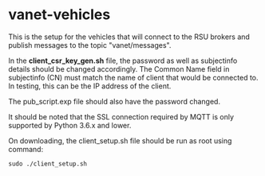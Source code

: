 # vanet-vehicles

This is the setup for the vehicles that will connect to the RSU brokers and publish messages to the topic "vanet/messages".

In the **client_csr_key_gen.sh** file, the password as well as subjectinfo details should be changed accordingly. The Common Name field in subjectinfo (CN) must match the name of client that would be connected to. In testing, this can be the IP address of the client.

The pub_script.exp file should also have the password changed.

It should be noted that the SSL connection required by MQTT is only supported by Python 3.6.x and lower.

On downloading, the client_setup.sh file should be run as root using command:

    sudo ./client_setup.sh